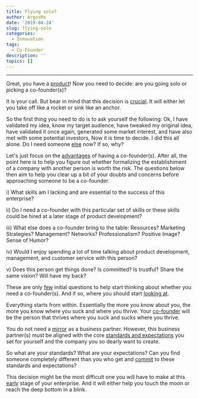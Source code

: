 ```yaml
---
title: Flying solo?
author: ArgosMs
date: '2019-04-24'
slug: flying-solo
categories:
  - Innovation
tags:
  - Co-Founder
description: ''
topics: []
---
```


***

Great, you have a [product](https://blog.ezclocker.com/choosing-a-cofounder/)! Now you need to decide: are you going solo or picking a co-founder(s)?

It is your call. But bear in mind that this decision is [crucial](https://www.nyjournalofbooks.com/book-review/founders-dilemmas-anticipating-and-avoiding-pitfalls-can-sink-startup-kauffman). It will either let you take off like a rocket or sink like an anchor.

So the first thing you need to do is to ask yourself the following: Ok, I have validated my idea, know my target audience, have tweaked my original idea, have validated it once again, generated some market interest, and have also met with some potential investors, Now it is time to decide. I did this all alone. Do I need someone [else](http://blog.eladgil.com/2012/02/how-to-choose-co-founder.html) now? If so, why?

Let's just focus on the [advantages](https://www.forbes.com/sites/theyec/2017/12/18/how-to-choose-a-co-founder-who-will-help-you-thrive-as-an-entrepreneur/#4d843b6c11e5) of having a co-founder(s). After all, the point here is to help you figure out whether formalizing the establishiment of a company with another person is worth the risk. The questions below then aim to help you clear up a bit of your doubts and concerns before approaching someone to be a co-founder.

i) What skills am I lacking and are essential to the success of this enterprise? 

ii) Do I need a co-founder with this particular set of skills or these skills could be hired at a later stage of product development?

iii) What else does a co-founder bring to the table: Resources? Marketing Strategies? Management? Networks? Professionalism? Positive Image? Sense of Humor?

iv) Would I enjoy spending a lot of time talking about product development, management, and customer service with this person?

v) Does this person get things done? Is committed? Is trustful? Share the same vision? Will have my back?

These are only [few](https://www.linkedin.com/pulse/20140711101112-12534154-how-to-choose-a-co-founder-for-your-startup) initial questions to help start thinking about whether you need a co-founder(s). And if so, where you should start [looking at](https://heymama.co/how-to-choose-a-co-founder/). 

Everything starts from within. Essentially the more you know about you, the more you know where you suck and where you thrive. Your [co-founder](https://papers.ssrn.com/sol3/papers.cfm?abstract_id=1604653) will be the person that thrives where you suck and sucks where you thrive. 

You do not need a [mirror](https://link.springer.com/chapter/10.1007/978-3-319-30424-3_5) as a business partner. However, this business partner(s) must be aligned with the core [standards and expectations](https://onlinelibrary.wiley.com/doi/full/10.1111/ijmr.12055) you set for yourself and the company you so dearly want to create. 

So what are your standards? What are your expectations? Can you find someone completely different than you who get and [commit](https://www.girlboss.com/work/how-to-choose-cofounder) to these standards and expectations? 

This decision might be the most difficult one you will have to make at this [early](https://ojs.sijm.it/index.php/sinergie/article/view/101) stage of your enterprise. And it will either help you touch the moon or reach the deep bottom in a blink.